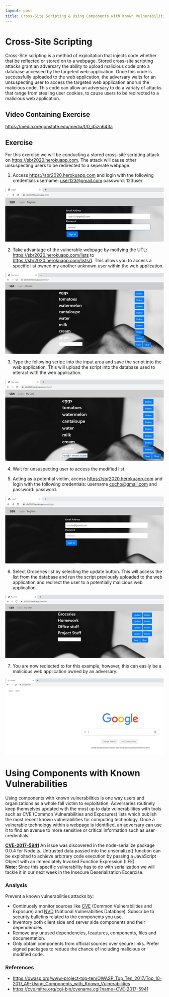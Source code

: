 ```yaml
---
layout: post
title: Cross-Site Scripting & Using Components with Known Vulnerabilities
---
```

# Cross-Site Scripting
Cross-Site scripting is a method of exploitation that injects code whether that be reflected or stored on to a webpage. Stored cross-site scripting attacks grant an adversary the ability to upload malicious code onto a database accessed by the targeted web-application. Once this code is successfully uploaded to the web application, the adversary waits for an unsuspecting user to access the targeted web application andrun the malicious code. This code can allow an adversary to do a variaty of attacks that range from stealing user cookies, to cause users to be redirected to a malicious web application.

## Video Containing Exercise
https://media.oregonstate.edu/media/t/0_d5zn643a

## Exercise
For this exercise we will be conducting a stored cross-site scripting attack on https://sbr2020.herokuapp.com. The attack will cause other unsuspecting users to be redirected to a seperate webpage.

1. Access https://sbr2020.herokuapp.com and login with the following credentials username: user123@gmail.com password: 123user.

 ![Normal login](/images/xss/one.JPG)

2. Take advantage of the vulnerable webpage by moifying the UTL: https://sbr2020.herokuapp.com/lists to https://sbr2020.herokuapp.com/lists/1. This allows you to access a specific list owned my another unknown user within the web application.

 ![Modify_URL](/images/xss/two.JPG)

3. Type the following script: into the input area and save the script into the web application. This will upload the script into the database used to interact with the web application.

 ![Script](/images/xss/three.JPG)

4. Wait for unsuspecting user to access the modified list. 

5. Acting as a potential victim, access https://sbr2020.herokuapp.com and login with the following credentials: username cocho@gmail.com and password: password. 
 
 ![NormalUser](/images/xss/four.JPG)
 
6. Select Groceries list by selecting the update button. This will access the list from the database and run the script previously uploaded to the web application and redirect the user to a potentially malicious web application. 

 ![NormalLsit](/images/xss/five.JPG)
 
7. You are now rediected to for this example, however, this can easily be a malicious web application owned by an adversary.

 ![Redirect](/images/xss/six.JPG)


# Using Components with Known Vulnerabilities
Using components with known vulnerabilities is one way users and organizations as a whole fall victim to exploitation. Adversaries routinely keep themselves updated with the most up to date vulnerabilities with tools such as CVE (Common Vulnerabilities and Exposures) lists which publish the most recent known vulnerabilities for computing technology. Once a vulnerable technology within a webpage is identified, an adversary can use it to find an avenue to more sensitive or critical information such as user credentials.

[**CVE-2017-5941**](https://cve.mitre.org/cgi-bin/cvename.cgi?name=CVE-2017-5941) An issue was discovered in the node-serialize package 0.0.4 for Node.js. Untrusted data passed into the unserialize() function can be exploited to achieve arbitrary code execution by passing a JavaScript Object with an Immediately Invoked Function Expression (IIFE).      
**Note:** Since this specific vulnerability has to do with serialization we will tackle it in our next week in the Insecure Deserialization Excercise.  

### Analysis 
Prevent a known vulnerabilities attacks by:     
- Continuosly monitor sources like [CVE](https://cve.mitre.org/) (Common Vulnerabilities and Exposure) and [NVD](https://nvd.nist.gov/) (National Vulnerabilties Database). Subscribe to security bulletins related to the components you use.    
- Inventory both client side and server side components and their dependencies. 
- Remove any unused dependencies, feautures, components, files and documentation. 
- Only obtain components from official sources over secure links. Prefer signed packages  to reduce the chance of including malicious  or modified code. 

### References
- https://owasp.org/www-project-top-ten/OWASP_Top_Ten_2017/Top_10-2017_A9-Using_Components_with_Known_Vulnerabilities
- https://cve.mitre.org/cgi-bin/cvename.cgi?name=CVE-2017-5941
